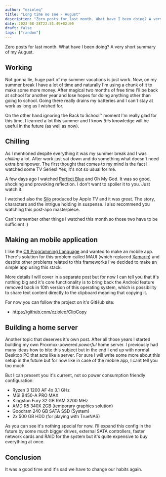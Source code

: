 ```yaml
---
author: "ezioleq"
title: "Long time no see - August"
description: "Zero posts for last month. What have I been doing? A very short summary of my August."
date: 2023-08-28T22:51:49+02:00
draft: false
tags: ["random"]
---
```

Zero posts for last month. What have I been doing? A very short summary of my August.
<!--more-->

## Working

Not gonna lie, huge part of my summer vacations is just work. Now, on my summer break I have a lot of time and naturally I'm using a chunk of it to make some more money. After magical two months of free time I'll be back at school for another year and lose hopes for doing anything other than going to school. Going there really drains my batteries and I can't stay at work as long as I wished for.

On the other hand ignoring the Back to School™ moment I'm really glad for this time. I learned a lot this summer and I know *this* knowledge will be useful in the future (as well as now).


## Chilling

As I mentioned despite everything it was my summer break and I was *chilling* a lot. After work just sat down and do something what doesn't need extra brainpower. The first thought that comes to my mind is the fact I watched some TV Series! Yes, it's not so usual for me.

A few days ago I watched [Perfect Blue](https://www.imdb.com/title/tt0156887/) and Oh My God. It was so good, shocking and provoking reflection. I don't want to spoiler it to you. Just watch it.

I watched also the [Silo](https://www.imdb.com/title/tt14688458/) produced by Apple TV and it was great. The story, characters and the intrigue holding in suspense. I also recommend you watching this post-apo masterpiece.

Can't remember other things I watched this month so those two have to be sufficient :)

## Making an mobile application

I like the [C# Programming Language](https://learn.microsoft.com/en-us/dotnet/csharp/) and wanted to make an mobile app. There's solution for this problem called MAUI (which replaced [Xamarin](https://learn.microsoft.com/en-us/xamarin/get-started/what-is-xamarin)) and despite other problems related to this frameworks I've decided to make an simple app using this stack.

More details I will cover in a separate post but for now I can tell you that it's nothing big and it's core functionality is to bring back the Android feature removed back in 10th version of this operating system, which is possibility to share text content directly to the clipboard meaning that copying it.

For now you can follow the project on it's GitHub site:
- https://github.com/ezioleq/ClipCopy

## Building a home server

Another topic that deserves it's own post. After all those years I started building my own Proxmox-powered *powerful* home server. I previously had many ideas how to bite this subject but in the end I end up with normal Desktop PC that acts like a server. For sure I will write some more about this setup in the future but for now like in case of the mobile app, I cant tell you too much.

But I can present you it's current, not so power consumption friendly configuration:
- Ryzen 3 1200 AF 4x 3.1 GHz
- MSI B450-A PRO MAX
- Kingston Fury 32 GB RAM 3200 MHz
- AMD R5 340X 2GB (temporary graphics solution)
- Goodram 240 GB SATA SSD (System)
- 2x 500 GB HDD (for playing with TrueNAS)

As you can see it's nothing special for now. I'll expand this config in the future by some much bigger drives, external SATA controllers, faster network cards and RAID for the system but it's quite expensive to buy everything at once.

## Conclusion

It was a good time and it's sad we have to change our habits again.
